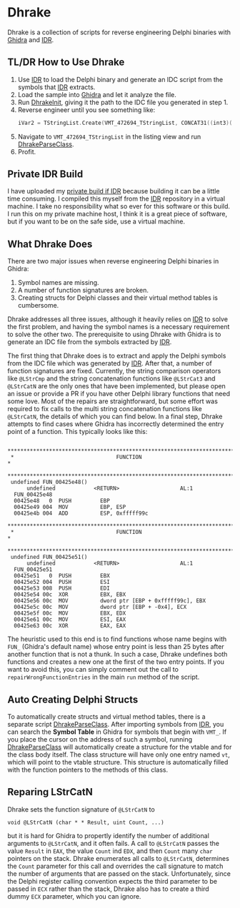 # Dhrake

Dhrake is a collection of scripts for reverse engineering Delphi binaries with [Ghidra] and [IDR]. 

## TL/DR How to Use Dhrake

1. Use [IDR] to load the Delphi binary and generate an IDC script from the symbols that [IDR] extracts.
2. Load the sample into [Ghidra] and let it analyze the file.
3. Run [DhrakeInit](DhrakeInit.java), giving it the path to the IDC file you generated in step 1.
4. Reverse engineer until you see something like:
   ```c
   iVar2 = TStringList.Create(VMT_472694_TStringList, CONCAT31((int3)((uint)extraout_EDX >> 8),1));
   ```
5. Navigate to `VMT_472694_TStringList` in the listing view and run [DhrakeParseClass](DhrakeParseClass.java).
6. Profit.

## Private IDR Build

I have uploaded my [private build if IDR][IDR-BUILD] because building it can be a little time consuming. I compiled this myself from the [IDR] repository in a virtual machine. I take no responsibility what so ever for this software or this build. I run this on my private machine host, I think it is a great piece of software, but if you want to be on the safe side, use a virtual machine.

## What Dhrake Does

There are two major issues when reverse engineering Delphi binaries in Ghidra:

1. Symbol names are missing.
2. A number of function signatures are broken.
3. Creating structs for Delphi classes and their virtual method tables is cumbersome.

Dhrake addresses all three issues, although it heavily relies on [IDR] to solve the first problem, and having the symbol names is a necessary requirement to solve the other two. The prerequisite to using Dhrake with Ghidra is to generate an IDC file from the symbols extracted by [IDR].

The first thing that Dhrake does is to extract and apply the Delphi symbols from the IDC file which was generated by [IDR]. After that, a number of function signatures are fixed. Currently, the string comparison operators like `@LStrCmp` and the string concatenation functions like `@LStrCat3` and `@LStrCatN` are the only ones that have been implemented, but please open an issue or provide a PR if you have other Delphi library functions that need some love. Most of the repairs are straightforward, but some effort was required to fix calls to the multi string concatenation functions like `@LStrCatN`, the details of which you can find below. In a final step, Dhrake attempts to find cases where Ghidra has incorrectly determined the entry point of a function. This typically looks like this:
```
 ***************************************************************************
 *                                FUNCTION                                 *
 ***************************************************************************
 undefined FUN_00425e48()
      undefined            <RETURN>                   AL:1
  FUN_00425e48
  00425e48   0  PUSH         EBP
  00425e49 004  MOV          EBP, ESP
  00425e4b 004  ADD          ESP, 0xfffff99c
 ***************************************************************************
 *                                FUNCTION                                 *
 ***************************************************************************
 undefined FUN_00425e51()
      undefined            <RETURN>                   AL:1
  FUN_00425e51
  00425e51   0  PUSH         EBX
  00425e52 004  PUSH         ESI
  00425e53 008  PUSH         EDI
  00425e54 00c  XOR          EBX, EBX
  00425e56 00c  MOV          dword ptr [EBP + 0xfffff99c], EBX
  00425e5c 00c  MOV          dword ptr [EBP + -0x4], ECX
  00425e5f 00c  MOV          EBX, EDX
  00425e61 00c  MOV          ESI, EAX
  00425e63 00c  XOR          EAX, EAX
```
The heuristic used to this end is to find functions whose name begins with `FUN_` (Ghidra's default name) whose entry point is less than 25 bytes after another function that is not a thunk. In such a case, Dhrake undefines both functions and creates a new one at the first of the two entry points. If you want to avoid this, you can simply comment out the call to `repairWrongFunctionEntries` in the main `run` method of the script.

## Auto Creating Delphi Structs

To automatically create structs and virtual method tables, there is a separate script [DhrakeParseClass](DhrakeParseClass.java). After importing symbols from [IDR], you can search the **Symbol Table** in Ghidra for symbols that begin with `VMT_`. If you place the cursor on the address of such a symbol, running [DhrakeParseClass](DhrakeParseClass.java) will automatically create a structure for the vtable and for the class body itself. The class structure will have only one entry named `vt`, which will point to the vtable structure. This structure is automatically filled with the function pointers to the methods of this class.

## Reparing LStrCatN

Dhrake sets the function signature of `@LStrCatN` to 
```
void @LStrCatN (char * * Result, uint Count, ...)
```
but it is hard for Ghidra to propertly identify the number of additional arguments to `@LStrCatN`, and it often fails. A call to `@LStrCatN` passes the value `Result` in `EAX`, the value `Count` ind `EDX`, and then `Count` many `char` pointers on the stack. Dhrake enumerates all calls to `@LStrCatN`, determines the `Count` parameter for this call and overrides the call signature to match the number of arguments that are passed on the stack. Unfortunately, since the Delphi register calling convention expects the third parameter to be passed in `ECX` rather than the stack, Dhrake also has to create a third dummy `ECX` parameter, which you can ignore.


[Ghidra]: https://github.com/NationalSecurityAgency/ghidra
[IDR]: https://github.com/crypto2011/IDR
[IDR-BUILD]: https://github.com/huettenhain/dhrake/releases/download/INITIAL/IDR.7z
